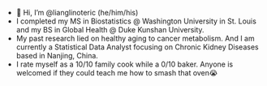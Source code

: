 - 👋 Hi, I’m @lianglinoteric (he/him/his)
- I completed my MS in Biostatistics @ Washington University in St. Louis and my BS in Global Health @ Duke Kunshan University.
- My past research lied on healthy aging to cancer metabolism. And I am currently a Statistical Data Analyst focusing on Chronic Kidney Diseases based in Nanjing, China.
- I rate myself as a 10/10 family cook while a 0/10 baker. Anyone is welcomed if they could teach me how to smash that oven😭
<!---
lianglinoteric/lianglinoteric is a ✨ special ✨ repository because its `README.md` (this file) appears on your GitHub profile.
You can click the Preview link to take a look at your changes.
--->
